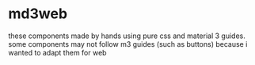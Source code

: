 # md3web

these components made by hands using pure css and material 3 guides. some components may not follow m3 guides (such as buttons) because i wanted to adapt them for web